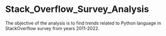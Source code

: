 # Stack_Overflow_Survey_Analysis
The objective of the analysis is to find trends related to Python language in StackOverflow survey from years 2011-2022.
